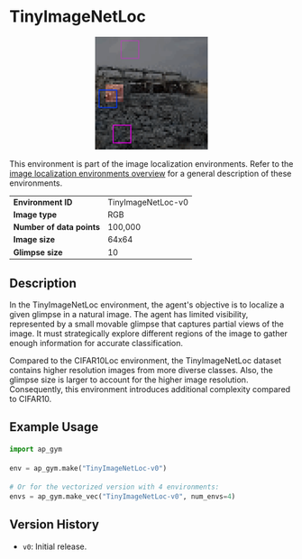 # TinyImageNetLoc

<p align="center"><img src="img/TinyImageNetLoc-v0.gif" alt="TinyImageNetLoc-v0" width="200px"/></p>

This environment is part of the image localization environments.
Refer to the [image localization environments overview](ImageLocalization) for a general description of these environments.

|                           |                    |
|---------------------------|--------------------|
| **Environment ID**        | TinyImageNetLoc-v0 |
| **Image type**            | RGB                |
| **Number of data points** | 100,000            |
| **Image size**            | 64x64              |
| **Glimpse size**          | 10                 |


## Description

In the TinyImageNetLoc environment, the agent's objective is to localize a given glimpse in a natural image.
The agent has limited visibility, represented by a small movable glimpse that captures partial views of the image.
It must strategically explore different regions of the image to gather enough information for accurate classification.

Compared to the CIFAR10Loc environment, the TinyImageNetLoc dataset contains higher resolution images from more diverse classes.
Also, the glimpse size is larger to account for the higher image resolution.
Consequently, this environment introduces additional complexity compared to CIFAR10.

## Example Usage

```python
import ap_gym

env = ap_gym.make("TinyImageNetLoc-v0")

# Or for the vectorized version with 4 environments:
envs = ap_gym.make_vec("TinyImageNetLoc-v0", num_envs=4)
```

## Version History

- `v0`: Initial release.
